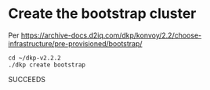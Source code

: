 # Create the bootstrap cluster

Per https://archive-docs.d2iq.com/dkp/konvoy/2.2/choose-infrastructure/pre-provisioned/bootstrap/

```
cd ~/dkp-v2.2.2
./dkp create bootstrap
```

SUCCEEDS